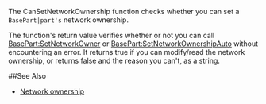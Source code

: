The CanSetNetworkOwnership function checks whether you can set a `BasePart|part's` network ownership.

The function's return value verifies whether or not you can call [BasePart:SetNetworkOwner](https://developer.roblox.com/en-us/api-reference/function/BasePart/SetNetworkOwner) or [BasePart:SetNetworkOwnershipAuto](https://developer.roblox.com/en-us/api-reference/function/BasePart/SetNetworkOwnershipAuto) without encountering an error. It returns true if you can modify/read the network ownership, or returns false and the reason you can't, as a string.

##See Also

*   [Network ownership](https://developer.roblox.com/articles/Network-Ownership)